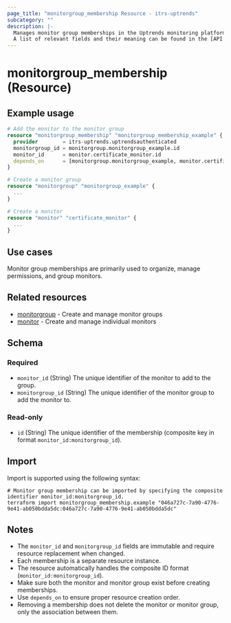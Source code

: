 ```yaml
---
page_title: "monitorgroup_membership Resource - itrs-uptrends"
subcategory: ""
description: |-
  Manages monitor group memberships in the Uptrends monitoring platform.  
  A list of relevant fields and their meaning can be found in the [API documentation for monitor groups](https://api.uptrends.com/v4/swagger/index.html?url=/v4/swagger/v1/swagger.json#/MonitorGroup) and the [Uptrends support knowledge base](https://www.uptrends.com/support/kb/api/monitorgroup-api).
---
```


# monitorgroup_membership (Resource)

## Example usage

```terraform
# Add the monitor to the monitor group
resource "monitorgroup_membership" "monitorgroup_membership_example" {
  provider        = itrs-uptrends.uptrendsauthenticated
  monitorgroup_id = monitorgroup.monitorgroup_example.id
  monitor_id      = monitor.certificate_monitor.id
  depends_on      = [monitorgroup.monitorgroup_example, monitor.certificate_monitor]
}

# Create a monitor group
resource "monitorgroup" "monitorgroup_example" {
  ...
}

# Create a monitor
resource "monitor" "certificate_monitor" {
  ...
}
```

## Use cases

Monitor group memberships are primarily used to organize, manage permissions, and group monitors.

## Related resources

- [monitorgroup](monitorgroup.md) - Create and manage monitor groups
- [monitor](monitor.md) - Create and manage individual monitors

## Schema

### Required

- `monitor_id` (String) The unique identifier of the monitor to add to the group.
- `monitorgroup_id` (String) The unique identifier of the monitor group to add the monitor to.

### Read-only

- `id` (String) The unique identifier of the membership (composite key in format `monitor_id:monitorgroup_id`).

## Import

Import is supported using the following syntax:

```shell
# Monitor group membership can be imported by specifying the composite identifier monitor_id:monitorgroup_id.
terraform import monitorgroup_membership.example "046a727c-7a90-4776-9e41-ab050bdda5dc:046a727c-7a90-4776-9e41-ab050bdda5dc"
```

## Notes

- The `monitor_id` and `monitorgroup_id` fields are immutable and require resource replacement when changed.
- Each membership is a separate resource instance.
- The resource automatically handles the composite ID format (`monitor_id:monitorgroup_id`).
- Make sure both the monitor and monitor group exist before creating memberships.
- Use `depends_on` to ensure proper resource creation order.
- Removing a membership does not delete the monitor or monitor group, only the association between them.